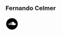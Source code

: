 ### Fernando Celmer

<a href="https://soundcloud.com/fernandocelmer/tracks" target="_blank"><img src="img/icons/icon-soundcloud.png" alt="soundcloud" class="w3-hover-opacity" width="35" height="35"></a>

<!--
**FernandoCelmer/FernandoCelmer** is a ✨ _special_ ✨ repository because its `README.md` (this file) appears on your GitHub profile.

Here are some ideas to get you started:

- 🔭 I’m currently working on ...
- 🌱 I’m currently learning ...
- 👯 I’m looking to collaborate on ...
- 🤔 I’m looking for help with ...
- 💬 Ask me about ...
- 📫 How to reach me: ...
- 😄 Pronouns: ...
- ⚡ Fun fact: ...
-->
